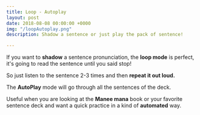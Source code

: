 ```yaml
---
title: Loop - Autoplay
layout: post
date: 2018-08-08 00:00:00 +0000
img: "/loopAutoplay.png"
description: Shadow a sentence or just play the pack of sentence!

---
```

If you want to **shadow** a sentence pronunciation, the **loop mode** is perfect, it's going to read the sentence until you said stop! 

So just listen to the sentence 2-3 times and then **repeat it out loud.** 

The **AutoPlay** mode will go through all the sentences of the deck. 

Useful when you are looking at the **Manee mana** book or your favorite sentence deck and want a quick practice in a kind of **automated** way.